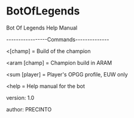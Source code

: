 # BotOfLegends
Bot Of Legends Help Manual

-----------------Commands--------------

<[champ] = Build of the champion

<aram [champ] = Champion build in ARAM

<sum [player] = Player's OPGG profile, EUW only

<help = Help manual for the bot

version: 1.0

author: PRECINTO
